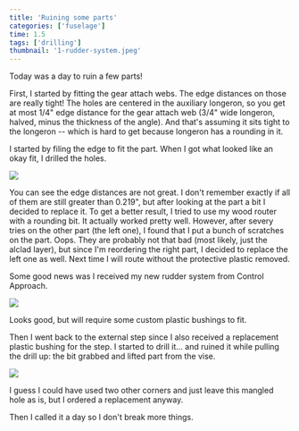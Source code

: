 ```yaml
---
title: 'Ruining some parts'
categories: ['fuselage']
time: 1.5
tags: ['drilling']
thumbnail: '1-rudder-system.jpeg'
---
```


Today was a day to ruin a few parts!

<!-- more -->

First, I started by fitting the gear attach webs. The edge distances on those are really tight! The holes are centered in the auxiliary longeron, so you get at most 1/4" edge distance for the gear attach web (3/4" wide longeron, halved, minus the thickness of the angle). And that's assuming it sits tight to the longeron -- which is hard to get because longeron has a rounding in it.

I started by filing the edge to fit the part. When I got what looked like an okay fit, I drilled the holes.

![](0-f7101-gear-web.jpeg)

You can see the edge distances are not great. I don't remember exactly if all of them are still greater than 0.219", but after looking at the part a bit I decided to replace it. To get a better result, I tried to use my wood router with a rounding bit. It actually worked pretty well. However, after severy tries on the other part (the left one), I found that I put a bunch of scratches on the part. Oops. They are probably not that bad (most likely, just the alclad layer), but since I'm reordering the right part, I decided to replace the left one as well. Next time I will route without the protective plastic removed.

Some good news was I received my new rudder system from Control Approach. 

![](1-rudder-system.jpeg)

Looks good, but will require some custom plastic bushings to fit.

Then I went back to the external step since I also received a replacement plastic bushing for the step. I started to drill it... and ruined it while pulling the drill up: the bit grabbed and lifted part from the vise.

![](2-ruined-plastic-block.jpeg)

I guess I could have used two other corners and just leave this mangled hole as is, but I ordered a replacement anyway.

Then I called it a day so I don't break more things.